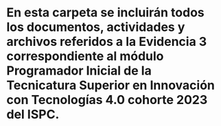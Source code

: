 # En esta carpeta se incluirán todos los documentos, actividades y archivos referidos a la Evidencia 3 correspondiente al módulo Programador Inicial de la Tecnicatura Superior en Innovación con Tecnologías 4.0 cohorte 2023 del ISPC.
